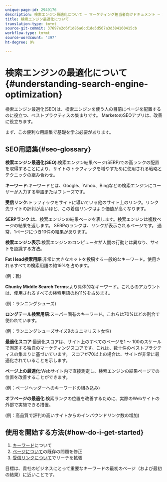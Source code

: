 ```yaml
---
unique-page-id: 2949176
description: 検索エンジン最適化について — マーケティング担当者向けドキュメント — 製品ドキュメント
title: 検索エンジン最適化について
translation-type: tm+mt
source-git-commit: 37697e2d6f1d86a6cd1de5d567a3d384160415cb
workflow-type: tm+mt
source-wordcount: '397'
ht-degree: 0%

---
```



# 検索エンジンの最適化について{#understanding-search-engine-optimization}

検索エンジン最適化(SEO)は、検索エンジンを使う人の目前にページを配置するのに役立つ、ベストプラクティスの集まりです。 MarketoのSEOアプリは、改善に役立ちます。

まず、この便利な用語集で基礎を学ぶ必要があります。

## SEO用語集{#seo-glossary}

**検索エンジン最適化(SEO)**:検索エンジン結果ページ(SERP)での高ランクの配置を取得することにより、サイトのトラフィックを増やすために使用される戦略とテクニックの組み合わせ。

**キーワード**:キーワードとは、Google、Yahoo、Bingなどの検索エンジンにユーザーが入力する単語またはフレーズです。

**受信リンク**:トラフィックをサイトに導いている他のサイト上のリンク。リンク先サイトの評判が高いほど、この着信リンクはより価値が高くなります。

**SERPランク**:は、検索エンジンの結果ページを表します。検索エンジンは複数ページの結果を返します。 SERPのランクは、リンクが表示されるページです。 通常、1ページにつき10件の結果があります。

**検索エンジン表示**:検索エンジンのコンピュータが人間の行動とは異なり、サイトを認識する方法。

**Fat Head検索用語**:非常に大きなネットを投稿する一般的なキーワード。使用されるすべての検索用語の約19%を占めます。

(例：靴)

**Chunky Middle Search Terms**:より具体的なキーワード。これらのアカウントは、使用されるすべての検索用語の約11%を占めます。

(例：ランニングシューズ)

**ロングテール検索用語**:スーパー固有のキーワード。これらは70%ほどの割合で使われています。

(例：ランニングシューズサイズ9のミニマリスト女性)

**最適化スコア**:最適化スコアは、サイト上のすべてのページを1 ～ 100のスケールで測定する独自のマーケティングスコアです。これは、数十件のベストプラクティスの集まりに基づいています。 スコアが70以上の場合は、サイトが非常に最適化されていることを示します。

**ページ上の最適化**:Webサイト内で直接測定し、検索エンジンの結果ページでの位置を改善することができます。

(例：ページヘッダーへのキーワードの組み込み)

**オフページの最適化**:検索ランクの位置を改善するために、実際のWebサイトの外部で実施できる措置。

(例：高品質で評判の高いサイトからのインバウンドリンク数の増加)

## 使用を開始する方法{#how-do-i-get-started}

1. [キーワード](/help/marketo/product-docs/additional-apps/seo/keywords/seo-understanding-keywords.md)について
1. [ページについて](/help/marketo/product-docs/additional-apps/seo/pages/seo-understanding-pages.md)の既存の問題を修正
1. [受信リンクについて](/help/marketo/product-docs/additional-apps/seo/inbound-links/seo-understanding-inbound-links.md)でリーチを拡張

目標は、貴社のビジネスにとって重要なキーワードの最初のページ（および最初の結果）に近いことです。
